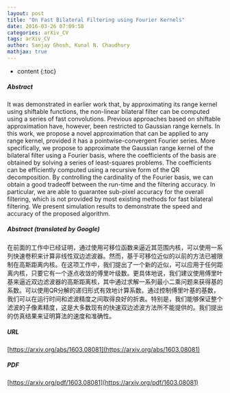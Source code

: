 ```yaml
---
layout: post
title: "On Fast Bilateral Filtering using Fourier Kernels"
date: 2016-03-26 07:09:58
categories: arXiv_CV
tags: arXiv_CV
author: Sanjay Ghosh, Kunal N. Chaudhury
mathjax: true
---
```


* content
{:toc}

##### Abstract
It was demonstrated in earlier work that, by approximating its range kernel using shiftable functions, the non-linear bilateral filter can be computed using a series of fast convolutions. Previous approaches based on shiftable approximation have, however, been restricted to Gaussian range kernels. In this work, we propose a novel approximation that can be applied to any range kernel, provided it has a pointwise-convergent Fourier series. More specifically, we propose to approximate the Gaussian range kernel of the bilateral filter using a Fourier basis, where the coefficients of the basis are obtained by solving a series of least-squares problems. The coefficients can be efficiently computed using a recursive form of the QR decomposition. By controlling the cardinality of the Fourier basis, we can obtain a good tradeoff between the run-time and the filtering accuracy. In particular, we are able to guarantee sub-pixel accuracy for the overall filtering, which is not provided by most existing methods for fast bilateral filtering. We present simulation results to demonstrate the speed and accuracy of the proposed algorithm.

##### Abstract (translated by Google)
在前面的工作中已经证明，通过使用可移位函数来逼近其范围内核，可以使用一系列快速卷积来计算非线性双边滤波器。然而，基于可移位近似的以前的方法已被限制在高斯距离内核。在这项工作中，我们提出了一个新的近似，可以应用于任何距离内核，只要它有一个逐点收敛的傅里叶级数。更具体地说，我们建议使用傅里叶基来逼近双边滤波器的高斯距离核，其中通过求解一系列最小二乘问题来获得基的系数。可以使用QR分解的递归形式有效地计算系数。通过控制傅里叶基的基数，我们可以在运行时间和滤波精度之间取得良好的折衷。特别是，我们能够保证整个滤波的子像素精度，这是大多数现有的快速双边滤波方法所不能提供的。我们提出的仿真结果来证明算法的速度和准确性。

##### URL
[https://arxiv.org/abs/1603.08081](https://arxiv.org/abs/1603.08081)

##### PDF
[https://arxiv.org/pdf/1603.08081](https://arxiv.org/pdf/1603.08081)

